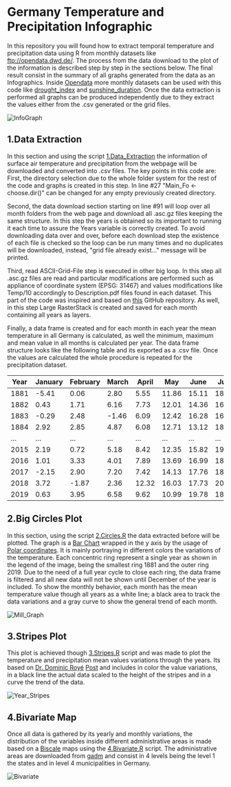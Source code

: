 # **Germany Temperature and Precipitation Infographic**
In this repository you will found how to extract temporal temperature and precipitation data using R from monthly datasets like ftp://opendata.dwd.de/. The process from the data download to the plot of the information is described step by step in the sections below. The final result consist in the summary of all graphs generated from the data as an Infographics. Inside [Opendata](ftp://opendata.dwd.de/climate_environment/CDC/grids_germany/) more monthly datasets can be used with this code like [drought_index](ftp://opendata.dwd.de/climate_environment/CDC/grids_germany/monthly/drought_index/) and [sunshine_duration](ftp://opendata.dwd.de/climate_environment/CDC/grids_germany/monthly/sunshine_duration/). Once the data extraction is performed all graphs can be produced independently due to they extract the values either from the .csv generated or the grid files.  

![InfoGraph](https://github.com/ajcastanedag/Germany_TP_infographic_MB2/blob/master/Graph_Sample/InfoGraph.png)

## **1.Data Extraction**

In this section and using the script  [1.Data_Extraction](https://github.com/ajcastanedag/Germany_TP_infographic_MB2/blob/master/1.Data_Extraction.R) the information of surface air temperature and precipitation from the webpage will be  downloaded and converted into .csv files. The key points in this code are: First, the directory selection due to the whole folder system for the rest of the code and graphs is created in this step. In line #27 "Main_Fo <- choose.dir()" can be changed for any empty previously created directory. 

Second, the data download section starting on  line #91 will loop over all month folders from the web page and download all .asc.gz files keeping the same structure. In this step the years is obtained so its important to running it each time to assure the Years variable is correctly created. To avoid downloading data over and over, before each download step the existence of each file is checked so the loop can be run many times and  no duplicates will be downloaded, instead, "grid file already exist..." message will be printed.   

Third,  read ASCII-Grid-File step is executed in other big loop. In this step all .asc.gz files are read  and particular modifications are performed such as appliance of coordinate system (EPSG: 31467) and values modifications like Temp/10 accordingly to Description.pdf files found in each dataset. This part of the code was inspired and based on [this](https://github.com/wegmann/R_scripts/blob/master/Summer_Weather_Statistics.R) GitHub repository. As well, in this step Large RasterStack is created and saved for each month containing all years as layers. 

Finally, a data frame is created and for each month in each year the mean temperature in all Germany is calculated, as well the minimum, maximum and mean value in all months is calculated per year. The data frame structure looks like the following table and its exported as a .csv file. Once the values are calculated the whole procedure is repeated for the precipitation dataset. 

| Year | January | February | March | April | May   | June  | July  | August | …    | Min   | Max   | Mean  |
| ---- | ------- | -------- | ----- | ----- | ----- | ----- | ----- | ------ | ---- | ----- | ----- | ----- |
| 1881 | -5.41   | 0.06     | 2.80  | 5.55  | 11.86 | 15.11 | 18.66 | 15.89  | …    | -5.41 | 18.66 | 7.35  |
| 1882 | 0.43    | 1.71     | 6.16  | 7.73  | 12.01 | 14.36 | 16.78 | 14.89  | …    | 0.43  | 16.78 | 8.39  |
| 1883 | -0.29   | 2.48     | -1.46 | 6.09  | 12.42 | 16.28 | 16.67 | 15.92  | …    | -1.46 | 16.67 | 7.94  |
| 1884 | 2.92    | 2.85     | 4.87  | 6.08  | 12.71 | 13.12 | 18.24 | 17.02  | …    | 1.72  | 18.24 | 8.62  |
| …    | …       | …        | …     | …     | …     | …     | …     | …      | …    | …     | …     | …     |
| 2015 | 2.19    | 0.72     | 5.18  | 8.42  | 12.35 | 15.82 | 19.39 | 19.87  | …    | 0.72  | 19.87 | 9.94  |
| 2016 | 1.01    | 3.33     | 4.01  | 7.89  | 13.69 | 16.99 | 18.61 | 17.72  | …    | 1.01  | 18.61 | 9.55  |
| 2017 | -2.15   | 2.90     | 7.20  | 7.42  | 14.13 | 17.76 | 18.06 | 17.87  | …    | -2.15 | 18.06 | 9.58  |
| 2018 | 3.72    | -1.87    | 2.36  | 12.32 | 16.03 | 17.73 | 20.29 | 19.91  | …    | -1.87 | 20.29 | 10.45 |
| 2019 | 0.63    | 3.95     | 6.58  | 9.62  | 10.99 | 19.78 | 18.90 | 19.06  | …    | 0.63  | 19.78 | 10.28 |

## **2.Big Circles Plot**

In this section, using the script  [2.Circles.R](https://github.com/ajcastanedag/Germany_TP_infographic_MB2/blob/master/2.Circles.R) the data extracted before will be plotted. The graph is a   [Bar Chart](https://ggplot2.tidyverse.org/reference/geom_bar.html) wrapped in the y axis by the usage of [Polar coordinates](https://ggplot2.tidyverse.org/reference/coord_polar.html).  It is mainly portraying in different colors the variations  of the temperature. Each concentric ring represent a single year as shown in the legend of the image, being the smallest ring 1881 and the outer ring 2019. Due to the need of a full year cycle to close each ring, the data frame is filtered and all new data will not be shown until December of the year is included. To show the monthly behavior, each month has the mean temperature value though all years as a white line; a black area to track the data variations and a gray curve to show the general trend of each month.  

![Mill_Graph](https://github.com/ajcastanedag/Germany_TP_infographic_MB2/blob/master/Graph_Sample/Mill_Graph.png)

## **3.Stripes Plot**

This plot is achieved though [3.Stripes.R](https://github.com/ajcastanedag/Germany_TP_infographic_MB2/blob/master/3.Stripes.R) script and was made to plot the temperature and precipitation mean values variations through the years. Its based on [Dr. Dominic Royé](https://dominicroye.github.io/en) [Post](https://dominicroye.github.io/en/2018/how-to-create-warming-stripes-in-r/) and includes in color the value variations, in a black line the actual data scaled to the height of the stripes and in a curve the trend of the data. 

![Year_Stripes](https://github.com/ajcastanedag/Germany_TP_infographic_MB2/blob/master/Graph_Sample/Year_Stripes.png)

## **4.Bivariate Map**

Once all data is gathered by its yearly and monthly variations,  the distribution of the variables inside different  administrative areas is made based on a [Biscale](https://github.com/slu-openGIS/biscale) maps using the [4.Bivariate.R](https://github.com/ajcastanedag/Germany_TP_infographic_MB2/blob/master/4.Bivariate.R) script. The administrative areas are downloaded from [gadm](https://gadm.org/) and consist in 4 levels being the level 1 the states and in level 4  municipalities in Germany. 

![Bivariate](https://github.com/ajcastanedag/Germany_TP_infographic_MB2/blob/master/Graph_Sample/Bivariate.png)




